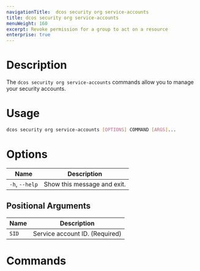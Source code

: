 ```yaml
---
navigationTitle:  dcos security org service-accounts
title: dcos security org service-accounts
menuWeight: 160
excerpt: Revoke permission for a group to act on a resource
enterprise: true
---
```


# Description

The `dcos security org service-accounts` commands allow you to manage your security accounts.

# Usage

```bash
dcos security org service-accounts [OPTIONS] COMMAND [ARGS]...
```

# Options

| Name |  Description |
|---------|-------------|
|  `-h`, `--help` |  Show this message and exit.|

## Positional Arguments

| Name |  Description |
|---------|-------------|
| `SID` | Service account ID. (Required)|

# Commands
